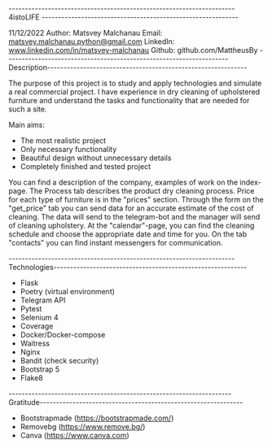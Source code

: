 --------------------------------------------------------------------- 4istoLIFE ------------------------------------------------------------

11/12/2022
Author: Matsvey Malchanau
Email: matsvey.malchanau.python@gmail.com
LinkedIn: www.linkedin.com/in/matsvey-malchanau
Github: github.com/MattheusBy
--------------------------------------------------------------------Description-------------------------------------------------------------

The purpose of this project is to study and apply technologies and simulate a real commercial project. I have experience in dry cleaning of upholstered furniture and understand the tasks and functionality that are needed for such a site.

Main aims:
- The most realistic project
- Only necessary functionality
- Beautiful design without unnecessary details
- Completely finished and tested project

You can find a description of the company, examples of work on the index-page. The Process tab describes the product dry cleaning process. Price for each type of furniture is in the "prices" section. Through the form on the "get_price" tab you can send data for an accurate estimate of the cost of cleaning. The data will send to the telegram-bot and the manager will send of cleaning upholstery. At the "calendar"-page, you can find the cleaning schedule and choose the appropriate date and time for you. On the tab "contacts" you can find instant messengers for communication.

---------------------------------------------------------------------Technologies-----------------------------------------------------------

- Flask
- Poetry (virtual environment)
- Telegram API
- Pytest
- Selenium 4
- Coverage
- Docker/Docker-compose
- Waitress
- Nginx
- Bandit (check security)
- Bootstrap 5
- Flake8

--------------------------------------------------------------------Gratitude--------------------------------------------------------------

- Bootstrapmade (https://bootstrapmade.com/)
- Removebg (https://www.remove.bg/)
- Canva (https://www.canva.com)